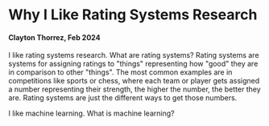 # Why I Like Rating Systems Research
#### Clayton Thorrez, Feb 2024 

I like rating systems research. What are rating systems? Rating systems are systems for assigning ratings to "things" representing how "good" they are in comparison to other "things". The most common examples are in competitions like sports or chess, where each team or player gets assigned a number representing their strength, the higher the number, the better they are. Rating systems are just the different ways to get those numbers.

I like machine learning. What is machine learning? 